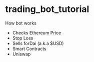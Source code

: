 # trading_bot_tutorial

How bot works
- Checks Ethereum Price
- Stop Loss
- Sells forDai (a.k.a $USD)
- Smart Contracts
- Uniswap
